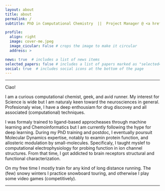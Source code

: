 ```yaml
---
layout: about
title: about
permalink: /
subtitle: PhD in Computational Chemistry  ||  Project Manager @ <a href='https://novalix.com'>NovAliX</a>, France.

profile:
  align: right
  image: cover-me.jpeg
  image_cicular: False # crops the image to make it circular
  address: >

news: true  # includes a list of news items
selected_papers: false # includes a list of papers marked as "selected={true}"
social: true  # includes social icons at the bottom of the page
---
```

---
Ciao!

I am a curious computational chemist, geek, and avid runner. My interest for Science is wide but I am naturaly keen toward the neurosciences in general. Profesionaly wise, I have a deep enthousiam for drug discovey and all associated (computational) techniques.

I was formaly trained to ligand-based approcheases through machine learning and Chemoinformatics but I am currently following the hype for deep learning. During my PhD training and postdoc, I eventually poursuit Molecular Dynamics expertise, notably to examin protein function, and allosteric modulation by small-molecules. Specificaly, I taught myslef to computational electrophysiology for probing function in ion channel structures. From that time, I got addicted to brain receptors structural and functional characterization.

On my free time I mostly train for any kind of long distance running. The (few) snowy winters I practice snowboard touring, and otherwise I play some video games (competitively).

---
